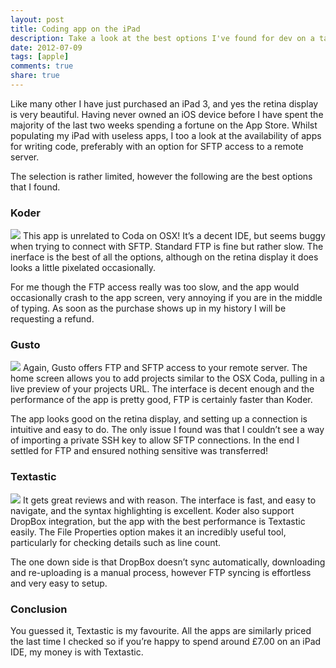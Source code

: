 ```yaml
---
layout: post
title: Coding app on the iPad
description: Take a look at the best options I've found for dev on a tablet
date: 2012-07-09
tags: [apple]
comments: true
share: true
---
```


Like many other I have just purchased an iPad 3, and yes the retina display is very beautiful. Having never owned an iOS device before I have spent the majority of the last two weeks spending a fortune on the App Store. Whilst populating my iPad with useless apps, I too a look at the availability of apps for writing code, preferably with an option for SFTP access to a remote server.

The selection is rather limited, however the following are the best options that I found.

### Koder
[![](https://images.grdnr.io/2012/04/mzl.ymnmlitc.jpg)](https://itunes.apple.com/us/app/koder/id439271237?mt=8&ls=1)
This app is unrelated to Coda on OSX! It’s a decent IDE, but seems buggy when trying to connect with SFTP. Standard FTP is fine but rather slow. The inerface is the best of all the options, although on the retina display it does looks a little pixelated occasionally.

For me though the FTP access really was too slow, and the app would occasionally crash to the app screen, very annoying if you are in the middle of typing. As soon as the purchase shows up in my history I will be requesting a refund.

### Gusto
[![](https://images.grdnr.io/2012/04/mzl.inwnsqby.jpg)](https://itunes.apple.com/gb/app/gusto-code-editor-ftp-client/id364906873?mt=8)
Again, Gusto offers FTP and SFTP access to your remote server. The home screen allows you to add projects similar to the OSX Coda, pulling in a live preview of your projects URL. The interface is decent enough and the performance of the app is pretty good, FTP is certainly faster than Koder.

The app looks good on the retina display, and setting up a connection is intuitive and easy to do. The only issue I found was that I couldn’t see a way of importing a private SSH key to allow SFTP connections. In the end I settled for FTP and ensured nothing sensitive was transferred!

### Textastic
[![](https://images.grdnr.io/2012/04/mzl.belozhze.jpg)](https://itunes.apple.com/gb/app/id383577124?mt=8)
It gets great reviews and with reason. The interface is fast, and easy to navigate, and the syntax highlighting is excellent. Koder also support DropBox integration, but the app with the best performance is Textastic easily. The File Properties option makes it an incredibly useful tool, particularly for checking details such as line count.

The one down side is that DropBox doesn’t sync automatically, downloading and re-uploading is a manual process, however FTP syncing is effortless and very easy to setup.

### Conclusion
You guessed it, Textastic is my favourite. All the apps are similarly priced the last time I checked so if you’re happy to spend around £7.00 on an iPad IDE, my money is with Textastic.
